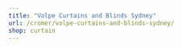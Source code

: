 ```yaml
---
title: "Volpe Curtains and Blinds Sydney"
url: /cromer/volpe-curtains-and-blinds-sydney/
shop: curtain
---
```

